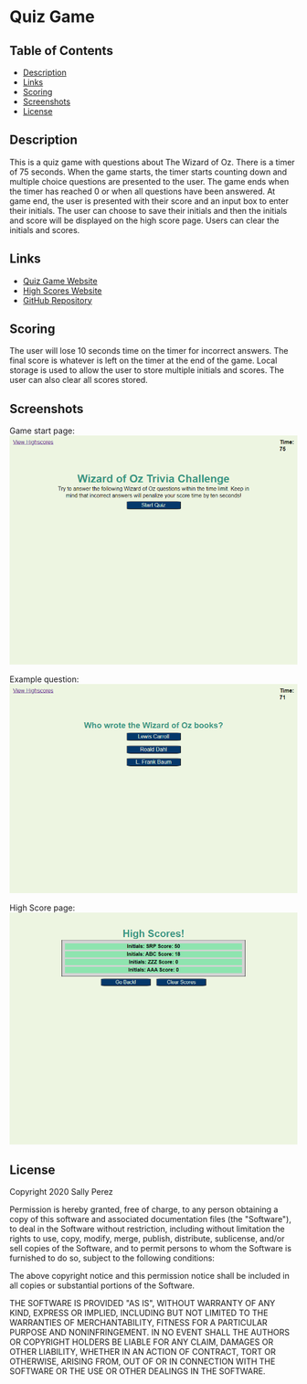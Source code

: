 # Quiz Game

## Table of Contents
* [Description](#description)
* [Links](#links)
* [Scoring](#scoring)
* [Screenshots](#screenshots)
* [License](#license)

## Description
This is a quiz game with questions about The Wizard of Oz. There is a timer of 75 seconds. When the game starts, the timer starts counting down and multiple choice questions are presented to the user. The game ends when the timer has reached 0 or when all questions have been answered. At game end, the user is presented with their score and an input box to enter their initials. The user can choose to save their initials and then the initials and score will be displayed on the high score page. Users can clear the initials and scores.

## Links
* [Quiz Game Website](https://seattlesal.github.io/code-quiz/)
* [High Scores Website](https://seattlesal.github.io/code-quiz/high-scores.html)
* [GitHub Repository](https://github.com/SeattleSal/code-quiz)

## Scoring
The user will lose 10 seconds time on the timer for incorrect answers. The final score is whatever is left on the timer at the end of the game. Local storage is used to allow the user to store multiple initials and scores. The user can also clear all scores stored.

## Screenshots
Game start page: <br>
![Quiz Game](./assets/img/main-page-screenshot.png)

Example question: <br>
![Quiz Question](./assets/img/question-screenshot.png)

High Score page: <br>
![High Scores](./assets/img/high-scores-screenshot.png)

## License
Copyright 2020 Sally Perez

Permission is hereby granted, free of charge, to any person obtaining a copy of this software and associated documentation files (the "Software"), to deal in the Software without restriction, including without limitation the rights to use, copy, modify, merge, publish, distribute, sublicense, and/or sell copies of the Software, and to permit persons to whom the Software is furnished to do so, subject to the following conditions:

The above copyright notice and this permission notice shall be included in all copies or substantial portions of the Software.

THE SOFTWARE IS PROVIDED "AS IS", WITHOUT WARRANTY OF ANY KIND, EXPRESS OR IMPLIED, INCLUDING BUT NOT LIMITED TO THE WARRANTIES OF MERCHANTABILITY, FITNESS FOR A PARTICULAR PURPOSE AND NONINFRINGEMENT. IN NO EVENT SHALL THE AUTHORS OR COPYRIGHT HOLDERS BE LIABLE FOR ANY CLAIM, DAMAGES OR OTHER LIABILITY, WHETHER IN AN ACTION OF CONTRACT, TORT OR OTHERWISE, ARISING FROM, OUT OF OR IN CONNECTION WITH THE SOFTWARE OR THE USE OR OTHER DEALINGS IN THE SOFTWARE.


